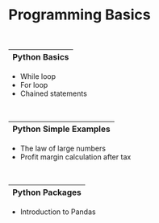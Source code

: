 # Programming Basics

<br />

|Python Basics  |  
|------------------------------ | 
- While loop                    
- For loop                     
- Chained statements           

<br />

|Python Simple Examples | 
|---------------------- | 
- The law of large numbers      
- Profit margin calculation after tax

<br />

|Python Packages | 
|---------------------- | 
- Introduction to Pandas    
